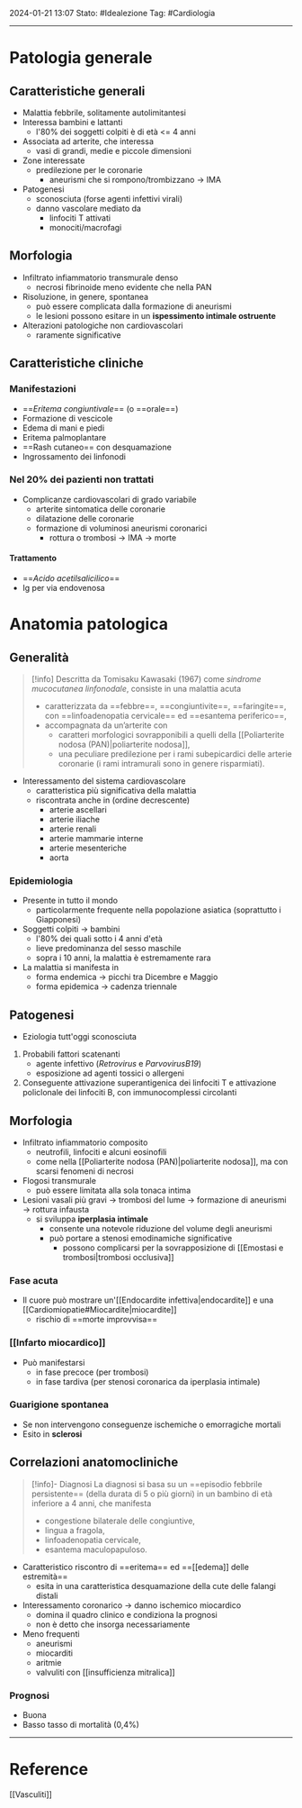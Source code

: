 2024-01-21 13:07
Stato: #Idealezione 
Tag: #Cardiologia 

---
# Patologia generale
## Caratteristiche generali
- Malattia febbrile, solitamente autolimitantesi
- Interessa bambini e lattanti
	- l'80% dei soggetti colpiti è di età <= 4 anni
- Associata ad arterite, che interessa
	- vasi di grandi, medie e piccole dimensioni
- Zone interessate
	- predilezione per le coronarie
		- aneurismi che si rompono/trombizzano → IMA
- Patogenesi
	- sconosciuta (forse agenti infettivi virali)
	- danno vascolare mediato da
		- linfociti T attivati
		- monociti/macrofagi
## Morfologia
- Infiltrato infiammatorio transmurale denso
	- necrosi fibrinoide meno evidente che nella PAN
- Risoluzione, in genere, spontanea
	- può essere complicata dalla formazione di aneurismi
	- le lesioni possono esitare in un **ispessimento intimale ostruente**
- Alterazioni patologiche non cardiovascolari
	- raramente significative
## Caratteristiche cliniche
### Manifestazioni
- ==*Eritema congiuntivale*== (o ==orale==)
- Formazione di vescicole
- Edema di mani e piedi
- Eritema palmoplantare
- ==Rash cutaneo== con desquamazione
- Ingrossamento dei linfonodi
### Nel 20% dei pazienti non trattati
- Complicanze cardiovascolari di grado variabile
	- arterite sintomatica delle coronarie
	- dilatazione delle coronarie
	- formazione di voluminosi aneurismi coronarici
		- rottura o trombosi → IMA → morte
#### Trattamento
- ==*Acido acetilsalicilico*==
- Ig per via endovenosa

# Anatomia patologica
## Generalità
>[!info]
>Descritta da Tomisaku Kawasaki (1967) come *sindrome mucocutanea linfonodale*, consiste in una malattia acuta
>- caratterizzata da ==febbre==, ==congiuntivite==, ==faringite==, con ==linfoadenopatia cervicale== ed ==esantema periferico==,
>- accompagnata da un’arterite con
>	- caratteri morfologici sovrapponibili a quelli della [[Poliarterite nodosa (PAN)|poliarterite nodosa]],
>	- una peculiare predilezione per i rami subepicardici delle arterie coronarie (i rami intramurali sono in genere risparmiati).
- Interessamento del sistema cardiovascolare
	- caratteristica più significativa della malattia
	- riscontrata anche in (ordine decrescente)
		- arterie ascellari
		- arterie iliache
		- arterie renali
		- arterie mammarie interne
		- arterie mesenteriche
		- aorta
### Epidemiologia
- Presente in tutto il mondo
	- particolarmente frequente nella popolazione asiatica (soprattutto i Giapponesi)
- Soggetti colpiti → bambini
	- l'80% dei quali sotto i 4 anni d'età
	- lieve predominanza del sesso maschile
	- sopra i 10 anni, la malattia è estremamente rara
- La malattia si manifesta in
	- forma endemica → picchi tra Dicembre e Maggio
	- forma epidemica → cadenza triennale
## Patogenesi
- Eziologia tutt'oggi sconosciuta
1. Probabili fattori scatenanti
	- agente infettivo (*Retrovirus* e *ParvovirusB19*)
	- esposizione ad agenti tossici o allergeni
2. Conseguente attivazione superantigenica dei linfociti T e attivazione policlonale dei linfociti B, con immunocomplessi circolanti
## Morfologia
- Infiltrato infiammatorio composito
	- neutrofili, linfociti e alcuni eosinofili
	- come nella [[Poliarterite nodosa (PAN)|poliarterite nodosa]], ma con scarsi fenomeni di necrosi
- Flogosi transmurale
	- può essere limitata alla sola tonaca intima
- Lesioni vasali più gravi → trombosi del lume → formazione di aneurismi → rottura infausta
	- si sviluppa **iperplasia intimale**
		- consente una notevole riduzione del volume degli aneurismi
		- può portare a stenosi emodinamiche significative
			- possono complicarsi per la sovrapposizione di [[Emostasi e trombosi|trombosi occlusiva]]
### Fase acuta
- Il cuore può mostrare un'[[Endocardite infettiva|endocardite]] e una [[Cardiomiopatie#Miocardite|miocardite]]
	- rischio di ==morte improvvisa==
### [[Infarto miocardico]]
- Può manifestarsi
	- in fase precoce (per trombosi)
	- in fase tardiva (per stenosi coronarica da iperplasia intimale)
### Guarigione spontanea
- Se non intervengono conseguenze ischemiche o emorragiche mortali
- Esito in **sclerosi**
## Correlazioni anatomocliniche
>[!info]- Diagnosi
>La diagnosi si basa su un ==episodio febbrile persistente== (della durata di 5 o più giorni) in un bambino di età inferiore a 4 anni, che manifesta
>	- congestione bilaterale delle congiuntive,
>	- lingua a fragola,
>	- linfoadenopatia cervicale,
>	- esantema maculopapuloso.
- Caratteristico riscontro di ==eritema== ed ==[[edema]] delle estremità==
	- esita in una caratteristica desquamazione della cute delle falangi distali
- Interessamento coronarico → danno ischemico miocardico
	- domina il quadro clinico e condiziona la prognosi
	- non è detto che insorga necessariamente
- Meno frequenti
	- aneurismi
	- miocarditi
	- aritmie
	- valvuliti con [[insufficienza mitralica]]
### Prognosi
- Buona
- Basso tasso di mortalità (0,4%)






---
# Reference
[[Vasculiti]]